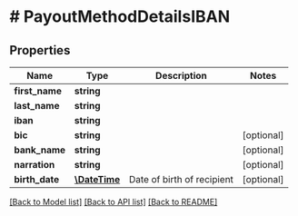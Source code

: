 # # PayoutMethodDetailsIBAN

## Properties

Name | Type | Description | Notes
------------ | ------------- | ------------- | -------------
**first_name** | **string** |  | 
**last_name** | **string** |  | 
**iban** | **string** |  | 
**bic** | **string** |  | [optional] 
**bank_name** | **string** |  | [optional] 
**narration** | **string** |  | [optional] 
**birth_date** | [**\DateTime**](\DateTime.md) | Date of birth of recipient | [optional] 

[[Back to Model list]](../../README.md#documentation-for-models) [[Back to API list]](../../README.md#documentation-for-api-endpoints) [[Back to README]](../../README.md)


